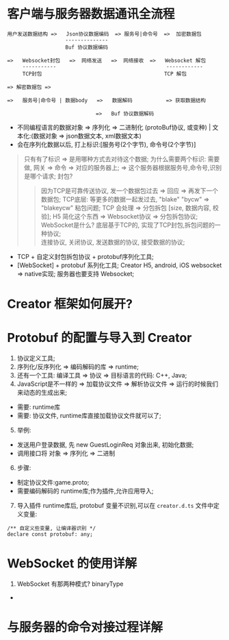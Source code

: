 # 客户端与服务器数据通讯全流程  

```
用户发送数据结构 =>   Json协议数据编码  => 服务号|命令号  =>  加密数据包 
                   --------------
                   Buf 协议数据编码
                
=>   Websocket封包   =>  网络发送   =>  网络接收  =>   Websocket 解包
     -----------                                    ------------
     TCP封包                                        TCP 解包

=> 解密数据包 =>
    
=>   服务号|命令号 | 数据body   =>   数据解码           => 获取数据结构
                                 
                             =>   Buf 协议数据解码
```

- 不同编程语言的数据对象 => 序列化 => 二进制化 (protoBuf协议, 或变种)  | 文本化:(数据对象 => json数据文本, xml数据文本)  
- 会在序列化数据以后, 打上标识:[服务号(2个字节), 命令号(2个字节)] 
> 只有有了标识 => 是用哪种方式去对待这个数据;
> 为什么需要两个标识: 需要做, 网关 => 命令 => 对应的服务器上; => 这个服务器根据服务号,命令号,识别是哪个请求;
> 封包? 
>> 因为TCP是可靠传送协议, 发一个数据包过去 => 回应 => 再发下一个数据包;
>> TCP底层: 等更多的数据一起发过去, "blake"  "bycw"  => "blakeycw" 粘包问题;
>> TCP 会处理 => 分包拆包 [size, 数据内容, 校验];
>> H5 简化这个东西 => Websocket协议 => 分包拆包协议;  
> WebSocket是什么?
>> 底层基于TCP的, 实现了TCP封包,拆包问题的一种协议;  
>> 连接协议, 关闭协议, 发送数据的协议, 接受数据的协议;

- TCP + 自定义封包拆包协议 + protobuf序列化工具; 
- [WebSocket] + protobuf 系列化工具; Creator H5, android, iOS websocket => native实现; 服务器也要支持 Websocket;  

# Creator 框架如何展开?  
# Protobuf 的配置与导入到 Creator
1. 协议定义工具;
2. 序列化/反序列化 => 编码解码的库 => runtime;
3. 还有一个工具: 编译工具 => 协议 => 目标语言的代码: C++, Java;
4. JavaScript是不一样的 => 加载协议文件 => 解析协议文件 => 运行的时候我们来动态的生成出来; 
- 需要: runtime库
- 需要: 协议文件, runtime库直接加载协议文件就可以了;

5. 举例: 
- 发送用户登录数据, 先 new GuestLoginReq 对象出来, 初始化数据;
- 调用接口将 对象 => 序列化 => 二进制  
6. 步骤:
- 制定协议文件:game.proto;
- 需要编码解码的 runtime库;作为插件,允许应用导入;
7. 导入插件 runtime库后, protobuf 变量不识别,可以在 `creator.d.ts` 文件中定义变量: 
```
/** 自定义些变量, 让编译器识别 */
declare const protobuf: any;

```
# WebSocket 的使用详解
1. WebSocket 有那两种模式?  binaryType  
- 
# 与服务器的命令对接过程详解



